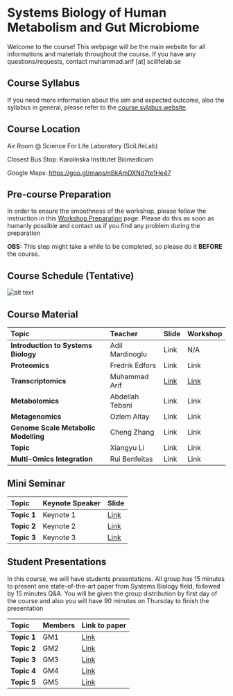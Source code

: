 #  Systems Biology of Human Metabolism and Gut Microbiome

Welcome to the course! This webpage will be the main website for all informations and materials throughout the course. If you have any questions/requests, contact muhammad.arif [at] scilifelab.se

## Course Syllabus

If you need more information about the aim and expected outcome, also the syllabus in general, please refer to the [course sylabus website](http://sysmedicine.com/courses/phd2020/).

## Course Location

Air Room @ Science For Life Laboratory (SciLifeLab)

Closest Bus Stop: Karolinska Institutet Biomedicum

Google Maps: https://goo.gl/maps/nBkAmDXNd7te1He47

## Pre-course Preparation

In order to ensure the smoothness of the workshop, please follow the instruction in this [Workshop Preparation](https://github.com/sysmedicine/phd2020/tree/master/LabPrep) page. Please do this as soon as humanly possible and contact us if you find any problem during the preparation

**OBS:** This step might take a while to be completed, so please do it **BEFORE** the course.

## Course Schedule (Tentative)

![alt text](https://github.com/sysmedicine/phd2020/raw/master/img/schedule.png "Schedule")

## Course Material

| Topic| Teacher| Slide| Workshop|
|:-|:-|:-|:-|
| **Introduction to Systems Biology**| Adil Mardinoglu| Link | N/A  |
| **Proteomics**| Fredrik Edfors| Link | Link  |
| **Transcriptomics**| Muhammad Arif| [Link](https://github.com/sysmedicine/phd2020/raw/master/transcriptomics/slides/Sysmedicine_new.pptx) | [Link](https://github.com/sysmedicine/phd2020/tree/master/transcriptomics)  |
| **Metabolomics**| Abdellah Tebani| Link | Link  |
| **Metagenomics**| Ozlem Altay| Link | Link  |
| **Genome Scale Metabolic Modelling**| Cheng Zhang | Link | Link  |
| **Topic**| Xiangyu Li | Link | Link  |
| **Multi-Omics Integration**| Rui Benfeitas| Link | Link  |

## Mini Seminar

| Topic        | Keynote Speaker | Slide|
|:-|:-|:-|
| **Topic 1**| Keynote 1| [Link](https://github.com/sysmedicine/phd2020/raw/master/miniSeminar/keynote1.pptx) |
| **Topic 2**| Keynote 2| [Link](https://github.com/sysmedicine/phd2020/raw/master/miniSeminar/keynote2.pptx)  |
| **Topic 3**| Keynote 3| [Link](https://github.com/sysmedicine/phd2020/raw/master/miniSeminar/keynote3.pptx)  |

## Student Presentations
In this course, we will have students presentations. All group has 15 minutes to present one state-of-the-art paper from Systems Biology field, followed by 15 minutes Q&A. You will be given the group distribution by first day of the course and also you will have 90 minutes on Thursday to finish the presentation

| Topic        | Members | Link to paper|
|:-|:-|:-|
| **Topic 1**| GM1 | [Link](https://github.com/sysmedicine/phd2020/raw/master/papers/paper1.pdf)  |
| **Topic 2**| GM2 | [Link](https://github.com/sysmedicine/phd2020/raw/master/papers/paper2.pdf)  |
| **Topic 3**| GM3 | [Link](https://github.com/sysmedicine/phd2020/raw/master/papers/paper3.pdf)  |
| **Topic 4**| GM4 | [Link](https://github.com/sysmedicine/phd2020/raw/master/papers/paper4.pdf)  |
| **Topic 5**| GM5 | [Link](https://github.com/sysmedicine/phd2020/raw/master/papers/paper5.pdf)  |
